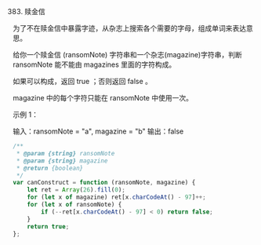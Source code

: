 383. 赎金信

为了不在赎金信中暴露字迹，从杂志上搜索各个需要的字母，组成单词来表达意思。

给你一个赎金信 (ransomNote) 字符串和一个杂志(magazine)字符串，判断 ransomNote 能不能由 magazines 里面的字符构成。

如果可以构成，返回 true ；否则返回 false 。

magazine 中的每个字符只能在 ransomNote 中使用一次。

示例 1：

输入：ransomNote = "a", magazine = "b"
输出：false

```js
/**
 * @param {string} ransomNote
 * @param {string} magazine
 * @return {boolean}
 */
var canConstruct = function (ransomNote, magazine) {
    let ret = Array(26).fill(0);
    for (let x of magazine) ret[x.charCodeAt() - 97]++;
    for (let x of ransomNote) {
        if (--ret[x.charCodeAt() - 97] < 0) return false;
    }
    return true;
};
```
